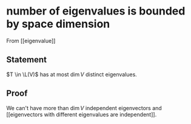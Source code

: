# number of eigenvalues is bounded by space dimension
From [[eigenvalue]]

## Statement
$T \in \L(V)$ has at most $\dim V$ distinct eigenvalues.

## Proof
We can't have more than $\dim V$ independent eigenvectors and [[eigenvectors with different eigenvalues are independent]].